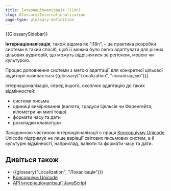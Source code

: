```yaml
---
title: Інтернаціоналізація (i18n)
slug: Glossary/Internationalization
page-type: glossary-definition
---
```


{{GlossarySidebar}}

**Інтернаціоналізація**, також відома як "i18n", – це практика розробки системи в такий спосіб, щоб її можна було легко адаптувати для різних цільових аудиторій, що можуть відрізнятися за регіоном, мовою чи культурою.

Процес доповнення системи з метою адаптації для конкретної цільової аудиторії називається {{glossary("Localization", "локалізацією")}}.

Інтернаціоналізація, серед іншого, охоплює адаптацію до таких відмінностей:

- системи письма
- одиниці вимірювання (валюта, градуси Цельсія чи Фаренгейта, кілометри чи милі тощо)
- формати часу та дати
- розкладки клавіатури

Засадничою частиною інтернаціоналізації є праця [Консорціуму Unicode](https://home.unicode.org/). Unicode підтримує не лише варіації світових письмових систем, а й культурні відмінності, наприклад, валюти та формати часу та дати.

## Дивіться також

- {{glossary("Localization", "Локалізація")}}
- [Консорціум Unicode](https://home.unicode.org/)
- [API інтернаціоналізації JavaScript](/uk/docs/Web/JavaScript/Reference/Global_Objects/Intl)
